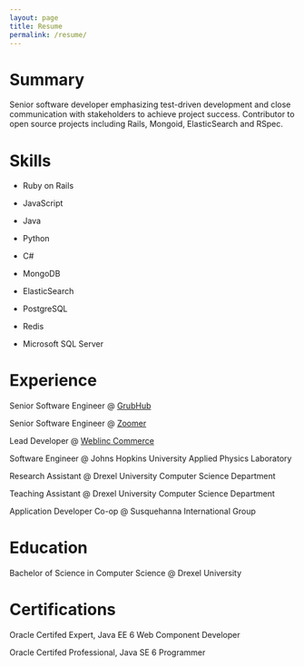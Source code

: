 ```yaml
---
layout: page
title: Resume
permalink: /resume/
---
```


# Summary
Senior software developer emphasizing test-driven development and close communication with stakeholders to achieve project success. Contributor to open source projects including Rails, Mongoid, ElasticSearch and RSpec.

# Skills

* Ruby on Rails
* JavaScript
* Java
* Python
* C#

* MongoDB
* ElasticSearch
* PostgreSQL
* Redis
* Microsoft SQL Server

# Experience

Senior Software Engineer @ [GrubHub](https://www.grubhub.com)

Senior Software Engineer @ [Zoomer](http://www.zoomerdelivery.com)

Lead Developer @ [Weblinc Commerce](http://www.weblinc.com)

Software Engineer @ Johns Hopkins University Applied Physics Laboratory

Research Assistant @ Drexel University Computer Science Department

Teaching Assistant @ Drexel University Computer Science Department

Application Developer Co-op @ Susquehanna International Group

# Education

Bachelor of Science in Computer Science @ Drexel University

# Certifications

Oracle Certifed Expert, Java EE 6 Web Component Developer

Oracle Certifed Professional, Java SE 6 Programmer
